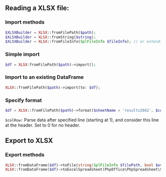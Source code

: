 ## Reading a XLSX file:

### Import methods
```php
$XLSXBuilder = XLSX::fromFilePath($path);
$XLSXBuilder = XLSX::fromString($string);
$XLSXBuilder = XLSX::fromFileInfo(SplFileInfo $fileInfo); // or extending FileInfo like SplFileObject
```

### Simple import
```php
$df = XLSX:fromFilePath($path)->import();
```

### Import to an existing DataFrame
```php
XLSX::fromFilePath($path)->import(to: $df);
```

### Specify format
```php
$df = XLSX::fromFilePath($path)->format($sheetName = 'results2042', $colRow = 1)->import();
``````

```$colRow:``` Parse data after specified line (starting at 1), and consider this line at the header. Set to 0 for no header.


## Export to XLSX

### Export methods

```php
XLSX::fromDataFrame($df)->toFile(string|SplFileInfo $filePath, bool $overwriteFile = false, string $worksheetTitle = 'DataFrame'): void;
XLSX::fromDataFrame($df)->toExcelSpreadsheet(PhpOffice\PhpSpreadsheet\Spreadsheet &$spreadsheet, string $worksheetTitle = 'Spread1'): PhpOffice\PhpSpreadsheet\Worksheet\Worksheet;
```
